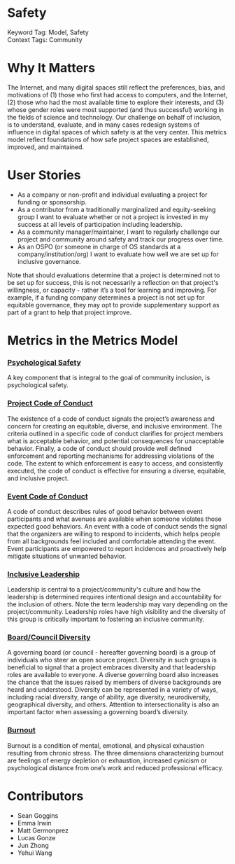 # Safety

Keyword Tag: Model, Safety  
Context Tags: Community

# Why It Matters
The Internet, and many digital spaces still reflect the preferences, bias, and motivations of (1) those who first had access to computers, and the Internet, (2) those who had the most available time to explore their interests, and (3) whose gender roles were most supported (and thus successful) working in the fields of science and technology. Our challenge on behalf of inclusion, is to understand, evaluate, and in many cases redesign systems of influence in digital spaces of which safety is at the very center. This metrics model reflect foundations of how safe project spaces are established, improved, and maintained.

# User Stories
- As a company or non-profit and individual evaluating a project for funding or sponsorship.
- As a contributor from a traditionally marginalized and equity-seeking group I want to evaluate whether or not a project is invested in my success at all levels of participation including leadership.
- As a community manager/maintainer, I want to regularly challenge our project and community around safety and track our progress over time.
- As an OSPO (or someone in charge of OS standards at a company/institution/org) I want to evaluate how well we are set up for inclusive governance.

Note that should evaluations determine that a project is determined not to be set up for success, this is not necessarily a reflection on that project's willingness, or capacity  - rather it’s a tool for learning and improving.  For example, if a funding company determines a project is not set up for equitable governance, they may opt to provide supplementary support as part of a grant to help that project improve.

# Metrics in the Metrics Model 
### [Psychological Safety](https://chaoss.community/?p=3544) 
A key component that is integral to the goal of community inclusion, is psychological safety. 

### [Project Code of Conduct](https://chaoss.community/?p=3517)
The existence of a code of conduct signals the project’s awareness and concern for creating an equitable, diverse, and inclusive environment. The criteria outlined in a specific code of conduct clarifies for project members what is acceptable behavior, and potential consequences for unacceptable behavior. Finally, a code of conduct should provide well defined enforcement and reporting mechanisms for addressing violations of the code. The extent to which enforcement is easy to access, and consistently executed, the code of conduct is effective for ensuring a diverse, equitable, and inclusive project.

### [Event Code of Conduct](https://chaoss.community/?p=3492)
A code of conduct describes rules of good behavior between event participants and what avenues are available when someone violates those expected good behaviors. An event with a code of conduct sends the signal that the organizers are willing to respond to incidents, which helps people from all backgrounds feel included and comfortable attending the event. Event participants are empowered to report incidences and proactively help mitigate situations of unwanted behavior.  

### [Inclusive Leadership](https://chaoss.community/?p=3522)
Leadership is central to a project/community's culture and how the leadership is determined requires intentional design and accountability for the inclusion of others. Note the term leadership may vary depending on the project/community. Leadership roles have high visibility and the diversity of this group is critically important to fostering an inclusive community.

### [Board/Council Diversity](https://chaoss.community/?p=3516)
A governing board (or council - hereafter governing board) is a group of individuals who steer an open source project. Diversity in such groups is beneficial to signal that a project embraces diversity and that leadership roles are available to everyone. A diverse governing board also increases the chance that the issues raised by members of diverse backgrounds are heard and understood. Diversity can be represented in a variety of ways, including racial diversity, range of ability, age diversity, neurodiversity, geographical diversity, and others. Attention to intersectionality is also an important factor when assessing a governing board’s diversity.

### [Burnout](https://chaoss.community/?p=3537)
Burnout is a condition of mental, emotional, and physical exhaustion resulting from chronic stress. The three dimensions characterizing burnout are feelings of energy depletion or exhaustion, increased cynicism or psychological distance from one’s work and reduced professional efficacy.

# Contributors 
- Sean Goggins
- Emma Irwin
- Matt Germonprez
- Lucas Gonze
- Jun Zhong
- Yehui Wang
